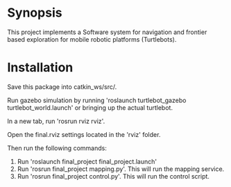 Synopsis
========
This project implements a Software system for navigation and frontier based exploration for mobile robotic platforms (Turtlebots).

Installation
============
Save this package into catkin_ws/src/.

Run gazebo simulation by running 'roslaunch turtlebot_gazebo turtlebot_world.launch' or bringing up the actual turtlebot.

In a new tab, run 'rosrun rviz rviz'.

Open the final.rviz settings located in the 'rviz' folder.

Then run the following commands:
1) Run 'roslaunch final_project final_project.launch'
2) Run 'rosrun final_project mapping.py'. This will run the mapping service.
3) Run 'rosrun final_project control.py'. This will run the control script.

